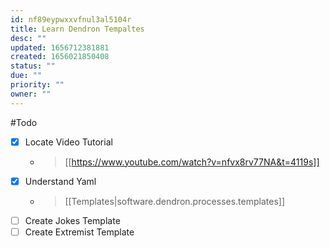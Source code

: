 ```yaml
---
id: nf89eypwxxvfnul3al5104r
title: Learn Dendron Tempaltes
desc: ""
updated: 1656712381881
created: 1656021850408
status: ""
due: ""
priority: ""
owner: ""
---
```


#Todo

- [x] Locate Video Tutorial
  - > [[https://www.youtube.com/watch?v=nfvx8rv77NA&t=4119s]]
- [x] Understand Yaml
  - > [[Templates|software.dendron.processes.templates]]
- [ ] Create Jokes Template
- [ ] Create Extremist Template
